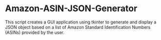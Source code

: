 # Amazon-ASIN-JSON-Generator
This script creates a GUI application using tkinter to generate and display a JSON object based on a list of Amazon Standard Identification Numbers (ASINs) provided by the user.
